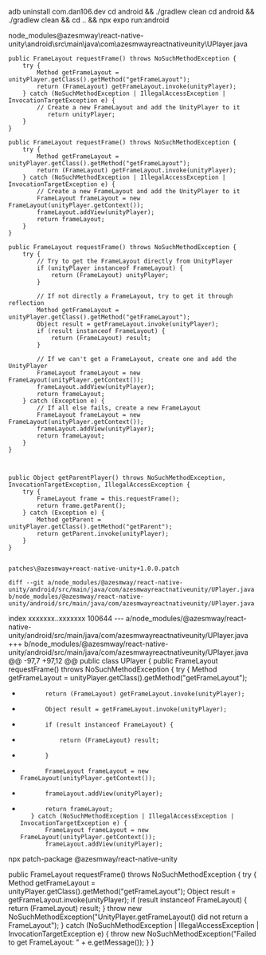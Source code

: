 
adb uninstall com.dan106.dev
cd android && ./gradlew clean
cd android && ./gradlew clean && cd .. && npx expo run:android

node_modules\@azesmway\react-native-unity\android\src\main\java\com\azesmwayreactnativeunity\UPlayer.java
<!-- 之前 -->
    public FrameLayout requestFrame() throws NoSuchMethodException {
        try {
            Method getFrameLayout = unityPlayer.getClass().getMethod("getFrameLayout");
            return (FrameLayout) getFrameLayout.invoke(unityPlayer);
        } catch (NoSuchMethodException | IllegalAccessException | InvocationTargetException e) {
            // Create a new FrameLayout and add the UnityPlayer to it
               return unityPlayer;
        }
    }
<!-- 之后 -->
    public FrameLayout requestFrame() throws NoSuchMethodException {
        try {
            Method getFrameLayout = unityPlayer.getClass().getMethod("getFrameLayout");
            return (FrameLayout) getFrameLayout.invoke(unityPlayer);
        } catch (NoSuchMethodException | IllegalAccessException | InvocationTargetException e) {
            // Create a new FrameLayout and add the UnityPlayer to it
            FrameLayout frameLayout = new FrameLayout(unityPlayer.getContext());
            frameLayout.addView(unityPlayer);
            return frameLayout;
        }
    }


    
<!-- 之后 -->
    public FrameLayout requestFrame() throws NoSuchMethodException {
        try {
            // Try to get the FrameLayout directly from UnityPlayer
            if (unityPlayer instanceof FrameLayout) {
                return (FrameLayout) unityPlayer;
            }
            
            // If not directly a FrameLayout, try to get it through reflection
            Method getFrameLayout = unityPlayer.getClass().getMethod("getFrameLayout");
            Object result = getFrameLayout.invoke(unityPlayer);
            if (result instanceof FrameLayout) {
                return (FrameLayout) result;
            }
            
            // If we can't get a FrameLayout, create one and add the UnityPlayer
            FrameLayout frameLayout = new FrameLayout(unityPlayer.getContext());
            frameLayout.addView(unityPlayer);
            return frameLayout;
        } catch (Exception e) {
            // If all else fails, create a new FrameLayout
            FrameLayout frameLayout = new FrameLayout(unityPlayer.getContext());
            frameLayout.addView(unityPlayer);
            return frameLayout;
        }
    }



    public Object getParentPlayer() throws NoSuchMethodException, InvocationTargetException, IllegalAccessException {
        try {
            FrameLayout frame = this.requestFrame();
            return frame.getParent();
        } catch (Exception e) {
            Method getParent = unityPlayer.getClass().getMethod("getParent");
            return getParent.invoke(unityPlayer);
        }
    }


    patches\@azesmway+react-native-unity+1.0.0.patch

    diff --git a/node_modules/@azesmway/react-native-unity/android/src/main/java/com/azesmwayreactnativeunity/UPlayer.java b/node_modules/@azesmway/react-native-unity/android/src/main/java/com/azesmwayreactnativeunity/UPlayer.java
index xxxxxxx..xxxxxxx 100644
--- a/node_modules/@azesmway/react-native-unity/android/src/main/java/com/azesmwayreactnativeunity/UPlayer.java
+++ b/node_modules/@azesmway/react-native-unity/android/src/main/java/com/azesmwayreactnativeunity/UPlayer.java
@@ -97,7 +97,12 @@ public class UPlayer {
     public FrameLayout requestFrame() throws NoSuchMethodException {
         try {
             Method getFrameLayout = unityPlayer.getClass().getMethod("getFrameLayout");
-            return (FrameLayout) getFrameLayout.invoke(unityPlayer);
+            Object result = getFrameLayout.invoke(unityPlayer);
+            if (result instanceof FrameLayout) {
+                return (FrameLayout) result;
+            }
+            FrameLayout frameLayout = new FrameLayout(unityPlayer.getContext());
+            frameLayout.addView(unityPlayer);
+            return frameLayout;
         } catch (NoSuchMethodException | IllegalAccessException | InvocationTargetException e) {
             FrameLayout frameLayout = new FrameLayout(unityPlayer.getContext());
             frameLayout.addView(unityPlayer);


npx patch-package @azesmway/react-native-unity


  public FrameLayout requestFrame() throws NoSuchMethodException {
        try {
            Method getFrameLayout = unityPlayer.getClass().getMethod("getFrameLayout");
            Object result = getFrameLayout.invoke(unityPlayer);
            if (result instanceof FrameLayout) {
                return (FrameLayout) result;
            }
            throw new NoSuchMethodException("UnityPlayer.getFrameLayout() did not return a FrameLayout");
        } catch (NoSuchMethodException | IllegalAccessException | InvocationTargetException e) {
            throw new NoSuchMethodException("Failed to get FrameLayout: " + e.getMessage());
        }
    }